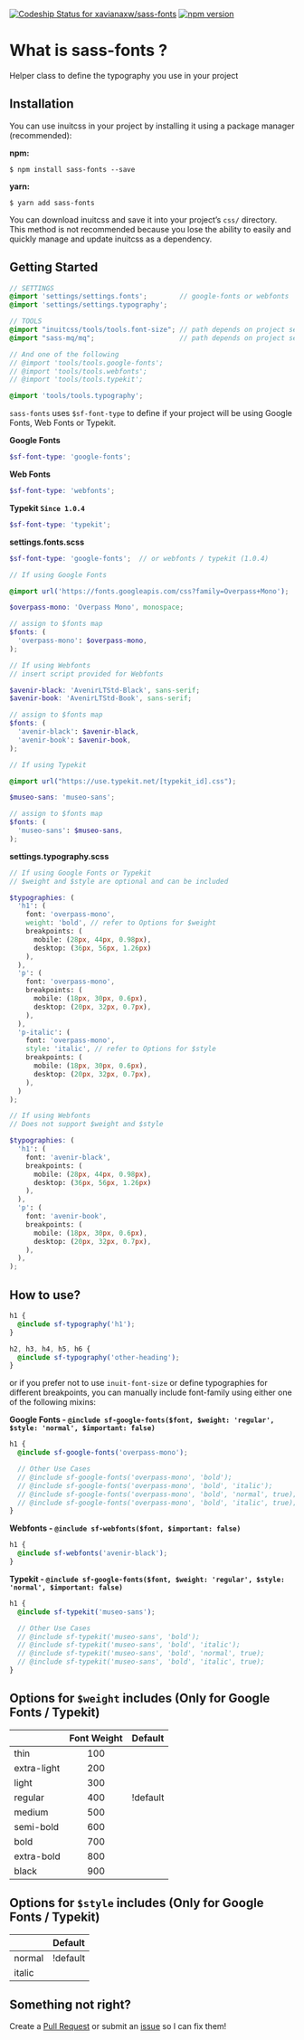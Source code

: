 [ ![Codeship Status for xavianaxw/sass-fonts](https://app.codeship.com/projects/3f2ffc80-d3cf-0135-dd3e-0eadded0d45f/status?branch=master)](https://app.codeship.com/projects/262896) [![npm version](https://badge.fury.io/js/sass-fonts.svg)](https://badge.fury.io/js/sass-fonts)

# What is sass-fonts ?

Helper class to define the typography you use in your project

## Installation

You can use inuitcss in your project by installing it using a package manager
(recommended):

**npm:**

```
$ npm install sass-fonts --save
```

**yarn:**

```
$ yarn add sass-fonts
```

You can download inuitcss and save it into your project’s `css/` directory. This
method is not recommended because you lose the ability to easily and quickly
manage and update inuitcss as a dependency.

## Getting Started

```scss
// SETTINGS
@import 'settings/settings.fonts';        // google-fonts or webfonts
@import 'settings/settings.typography';

// TOOLS
@import "inuitcss/tools/tools.font-size"; // path depends on project setup
@import "sass-mq/mq";                     // path depends on project setup

// And one of the following
// @import 'tools/tools.google-fonts';
// @import 'tools/tools.webfonts';
// @import 'tools/tools.typekit';

@import 'tools/tools.typography';
```

`sass-fonts` uses `$sf-font-type` to define if your project will be using Google Fonts, Web Fonts or Typekit.

**Google Fonts**

```scss
$sf-font-type: 'google-fonts';
```

**Web Fonts**

```scss
$sf-font-type: 'webfonts';
```

**Typekit `Since 1.0.4`**

```scss
$sf-font-type: 'typekit';
```

**settings.fonts.scss**

```scss
$sf-font-type: 'google-fonts';  // or webfonts / typekit (1.0.4)

// If using Google Fonts

@import url('https://fonts.googleapis.com/css?family=Overpass+Mono');

$overpass-mono: 'Overpass Mono', monospace;

// assign to $fonts map
$fonts: (
  'overpass-mono': $overpass-mono,
);

// If using Webfonts
// insert script provided for Webfonts

$avenir-black: 'AvenirLTStd-Black', sans-serif;
$avenir-book: 'AvenirLTStd-Book', sans-serif;

// assign to $fonts map
$fonts: (
  'avenir-black': $avenir-black,
  'avenir-book': $avenir-book,
);

// If using Typekit

@import url("https://use.typekit.net/[typekit_id].css");

$museo-sans: 'museo-sans';

// assign to $fonts map
$fonts: (
  'museo-sans': $museo-sans,
);
```

**settings.typography.scss**

```scss
// If using Google Fonts or Typekit
// $weight and $style are optional and can be included

$typographies: (
  'h1': (
    font: 'overpass-mono',
    weight: 'bold', // refer to Options for $weight
    breakpoints: (
      mobile: (28px, 44px, 0.98px),
      desktop: (36px, 56px, 1.26px)
    ),
  ),
  'p': (
    font: 'overpass-mono',
    breakpoints: (
      mobile: (18px, 30px, 0.6px),
      desktop: (20px, 32px, 0.7px),
    ),
  ),
  'p-italic': (
    font: 'overpass-mono',
    style: 'italic', // refer to Options for $style
    breakpoints: (
      mobile: (18px, 30px, 0.6px),
      desktop: (20px, 32px, 0.7px),
    ),
  )
);

// If using Webfonts
// Does not support $weight and $style

$typographies: (
  'h1': (
    font: 'avenir-black',
    breakpoints: (
      mobile: (28px, 44px, 0.98px),
      desktop: (36px, 56px, 1.26px)
    ),
  ),
  'p': (
    font: 'avenir-book',
    breakpoints: (
      mobile: (18px, 30px, 0.6px),
      desktop: (20px, 32px, 0.7px),
    ),
  ),
);
```

## How to use?

```scss
h1 {
  @include sf-typography('h1');
}

h2, h3, h4, h5, h6 {
  @include sf-typography('other-heading');
}
```

or if you prefer not to use `inuit-font-size` or define typographies for different breakpoints, you can manually include font-family using either one of the following mixins:

**Google Fonts - `@include sf-google-fonts($font, $weight: 'regular', $style: 'normal', $important: false)`**

```scss
h1 {
  @include sf-google-fonts('overpass-mono');

  // Other Use Cases
  // @include sf-google-fonts('overpass-mono', 'bold');
  // @include sf-google-fonts('overpass-mono', 'bold', 'italic');
  // @include sf-google-fonts('overpass-mono', 'bold', 'normal', true);
  // @include sf-google-fonts('overpass-mono', 'bold', 'italic', true);
}
```

**Webfonts - `@include sf-webfonts($font, $important: false)`**

```scss
h1 {
  @include sf-webfonts('avenir-black');
}
```

**Typekit - `@include sf-google-fonts($font, $weight: 'regular', $style: 'normal', $important: false)`**

```scss
h1 {
  @include sf-typekit('museo-sans');

  // Other Use Cases
  // @include sf-typekit('museo-sans', 'bold');
  // @include sf-typekit('museo-sans', 'bold', 'italic');
  // @include sf-typekit('museo-sans', 'bold', 'normal', true);
  // @include sf-typekit('museo-sans', 'bold', 'italic', true);
}
```

## Options for `$weight` includes (Only for Google Fonts / Typekit)

|             | Font Weight | Default  |
| ----------- |:-----------:|:--------:|
| thin        | 100         |          |
| extra-light | 200         |          |
| light       | 300         |          |
| regular     | 400         | !default | 
| medium      | 500         |          |
| semi-bold   | 600         |          |
| bold        | 700         |          |
| extra-bold  | 800         |          |
| black       | 900         |          |

## Options for `$style` includes (Only for Google Fonts / Typekit)

|             | Default  |
| ----------- |:--------:|
| normal      | !default |
| italic      |          |

## Something not right?
Create a [Pull Request](https://github.com/xavianaxw/sass-fonts/compare) or submit an [issue](https://github.com/xavianaxw/sass-fonts/issues/new) so I can fix them!